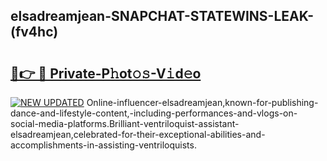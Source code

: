 ## elsadreamjean-SNAPCHAT-STATEWINS-LEAK-(fv4hc)


# <h2><a href="https://mediaupload.pro?-20M">🔗👉 🔴 Private-P𝚑ot𝚘𝚜-V𝚒d𝚎o</a></h2>

[![NEW UPDATED](https://i.imgur.com/0qMVB7G.gif)](https://mediaupload.pro?-20M)
Online-influencer-elsadreamjean,known-for-publishing-dance-and-lifestyle-content,-including-performances-and-vlogs-on-social-media-platforms.Brilliant-ventriloquist-assistant-elsadreamjean,celebrated-for-their-exceptional-abilities-and-accomplishments-in-assisting-ventriloquists.  